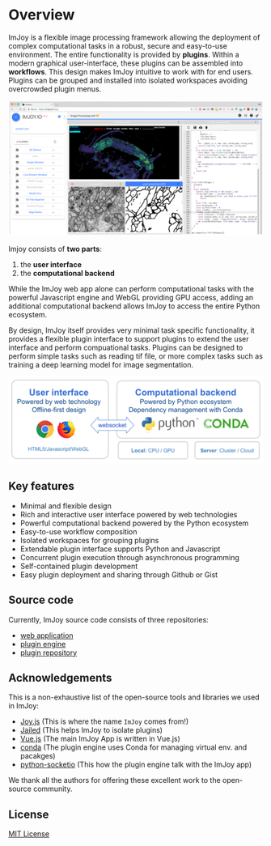 # Overview

ImJoy is a flexible image processing framework allowing the deployment of complex
computational tasks in a robust, secure and easy-to-use environment. The entire functionality is provided by **plugins**. Within a modern graphical user-interface, these plugins can be assembled into **workflows**. This design makes ImJoy intuitive to work with for end users. Plugins can be grouped and installed into isolated workspaces avoiding overcrowded plugin menus.

<img src="./asserts/imjoy-screenshot.png" width="600px"></img>

Imjoy consists of **two parts**:
1. the **user interface**
2. the **computational backend**

While the ImJoy web app alone can perform computational tasks with the powerful Javascript engine and WebGL providing GPU access, adding an additional computational backend allows ImJoy to access the entire Python ecosystem.

By design, ImJoy itself provides very minimal task specific functionality, it provides a flexible plugin interface to support plugins to extend the user interface and perform compuational tasks. Plugins can be designed to perform  simple tasks such as reading tif file, or more complex tasks such as training a deep learning model for image segmentation.

<img src="./asserts/imjoy-overview.png" width="800px"></img>

## Key features
 * Minimal and flexible design
 * Rich and interactive user interface powered by web technologies
 * Powerful computational backend powered by the Python ecosystem
 * Easy-to-use workflow composition
 * Isolated workspaces for grouping plugins 
 * Extendable plugin interface supports Python and Javascript
 * Concurrent plugin execution through asynchronous programming
 * Self-contained plugin development
 * Easy plugin deployment and sharing through Github or Gist


## Source code

Currently, ImJoy source code consists of three repositories:
 * [web application](https://github.com/oeway/ImJoy/)
 * [plugin engine](https://github.com/oeway/ImJoy-Python)
 * [plugin repository](https://github.com/oeway/ImJoy-Plugins)

## Acknowledgements

This is a non-exhaustive list of the open-source tools and libraries we used in ImJoy:
 * [Joy.js](https://github.com/ncase/joy) (This is where the name `ImJoy` comes from!)
 * [Jailed](https://github.com/asvd/jailed) (This helps ImJoy to isolate plugins)
 * [Vue.js](https://vuejs.org/) (The main ImJoy App is written in Vue.js)
 * [conda](https://conda.io/) (The plugin engine uses Conda for managing virtual env. and pacakges)
 * [python-socketio](https://github.com/miguelgrinberg/python-socketio) (This how the plugin engine talk with the ImJoy app)

We thank all the authors for offering these excellent work to the open-source community.

## License

[MIT License](https://github.com/oeway/ImJoy/blob/master/LICENSE)



